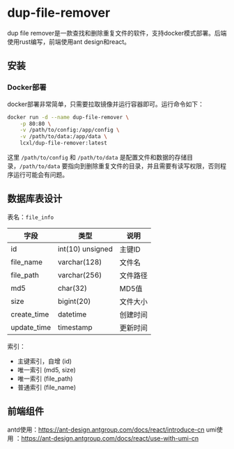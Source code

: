 # dup-file-remover

dup file remover是一款查找和删除重复文件的软件，支持docker模式部署。后端使用rust编写，前端使用ant design和react。

## 安装

### Docker部署

docker部署非常简单，只需要拉取镜像并运行容器即可。运行命令如下：
```bash
docker run -d --name dup-file-remover \
    -p 80:80 \
    -v /path/to/config:/app/config \
    -v /path/to/data:/app/data \
    lcxl/dup-file-remover:latest
```

这里 `/path/to/config` 和 `/path/to/data` 是配置文件和数据的存储目录，`/path/to/data` 要指向到删除重复文件的目录，并且需要有读写权限，否则程序运行可能会有问题。

## 数据库表设计

表名：`file_info`

| 字段 | 类型 | 说明 |
|----|----|---|
| id | int(10) unsigned | 主键ID |
| file_name | varchar(128) | 文件名 |
| file_path | varchar(256) | 文件路径 |
| md5 | char(32) | MD5值 |
| size | bigint(20) | 文件大小 |
| create_time | datetime | 创建时间 |
| update_time | timestamp | 更新时间 |

索引：
- 主键索引，自增 (id)
- 唯一索引 (md5, size)
- 唯一索引 (file_path)  
- 普通索引 (file_name)

## 前端组件

antd使用：https://ant-design.antgroup.com/docs/react/introduce-cn
umi使用 ：https://ant-design.antgroup.com/docs/react/use-with-umi-cn
